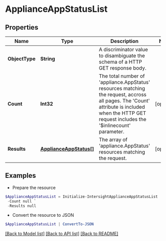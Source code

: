 # ApplianceAppStatusList
## Properties

Name | Type | Description | Notes
------------ | ------------- | ------------- | -------------
**ObjectType** | **String** | A discriminator value to disambiguate the schema of a HTTP GET response body. | 
**Count** | **Int32** | The total number of &#39;appliance.AppStatus&#39; resources matching the request, accross all pages. The &#39;Count&#39; attribute is included when the HTTP GET request includes the &#39;$inlinecount&#39; parameter. | [optional] 
**Results** | [**ApplianceAppStatus[]**](ApplianceAppStatus.md) | The array of &#39;appliance.AppStatus&#39; resources matching the request. | [optional] 

## Examples

- Prepare the resource
```powershell
$ApplianceAppStatusList = Initialize-IntersightApplianceAppStatusList  -ObjectType null `
 -Count null `
 -Results null
```

- Convert the resource to JSON
```powershell
$ApplianceAppStatusList | ConvertTo-JSON
```

[[Back to Model list]](../README.md#documentation-for-models) [[Back to API list]](../README.md#documentation-for-api-endpoints) [[Back to README]](../README.md)

